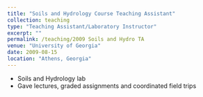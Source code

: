 ```yaml
---
title: "Soils and Hydrology Course Teaching Assistant"
collection: teaching
type: "Teaching Assistant/Laboratory Instructor"
excerpt: ""
permalink: /teaching/2009 Soils and Hydro TA
venue: "University of Georgia"
date: 2009-08-15
location: "Athens, Georgia"
---
```


* Soils and Hydrology lab	
* Gave lectures, graded assignments and coordinated field trips
